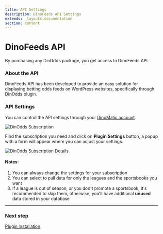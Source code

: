 ```yaml
---
title: API Settings
description: DinoFeeds API Settings
extends: _layouts.documentation
section: content
---
```


# DinoFeeds API

By purchasing any DinOdds package, you get access to DinoFeeds API.

### About the API

DinoFeeds API has been developed to provide an easy solution for displaying betting odds feeds on WordPress websites, specifically through DinOdds plugin.

### API Settings

You can control the API settings through your [DinoMatic account](https://dinomatic.com/account).

![DinOdds Subscription](https://media.dinomatic.com/images/docs/dinodds/subscription.png)

Find the subscription you need and click on **Plugin Settings** button, a popup with a form will appear where you can adjust your settings.

![DinOdds Subscription Details](https://media.dinomatic.com/images/docs/dinodds/subscription-details.png)

#### Notes:

1. You can always change the settings for your subscription
2. You can select to pull data for only the leagues and the sportsbooks you want
3. If a league is out of season, or you don't promote a sportsbook, it's recommended to skip them,
  otherwise, you'll have additional **unused** data stored in your database

---

### Next step

[Plugin Installation](/docs/dinodds/installation/)
